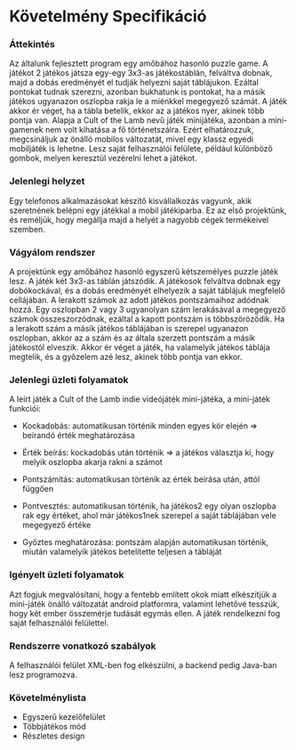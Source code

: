 # Követelmény Specifikáció

### Áttekintés
Az általunk fejlesztett program egy amőbához hasonló puzzle game.
A játékot 2 játékos játsza egy-egy 3x3-as játékostáblán, felváltva dobnak, majd a dobás eredményét el tudják helyezni saját táblájukon.
Ezáltal pontokat tudnak szerezni, azonban bukhatunk is pontokat, ha a másik játékos ugyanazon oszlopba rakja le a miénkkel megegyező számát.
A játék akkor ér véget, ha a tábla betelik, ekkor az a játékos nyer, akinek több pontja van.
Alapja a Cult of the Lamb nevű játék minijátéka, azonban a mini-gamenek nem volt kihatása a fő történetszálra.
Ezért elhatározzuk, megcsináljuk az önálló mobilos változatát, mivel egy klassz egyedi mobiljáték is lehetne.
Lesz saját felhasználói felülete, például különböző gombok, melyen keresztül vezérelni lehet a játékot.

### Jelenlegi helyzet
Egy telefonos alkalmazásokat készítő kisvállalkozás vagyunk, akik szeretnének belépni egy játékkal a mobil játékiparba.
Ez az első projektünk, és reméljük, hogy megállja majd a helyét a nagyobb cégek termékeivel szemben.

### Vágyálom rendszer
A projektünk egy amőbához hasonló egyszerű kétszemélyes puzzle játék lesz.
A játék két 3x3-as táblán játszódik. A játékosok felváltva dobnak egy dobókockával, és a dobás eredményét
elhelyezik a saját táblájuk megfelelő cellájában. A lerakott számok az adott játékos pontszámaihoz adódnak hozzá.
Egy oszlopban 2 vagy 3 ugyanolyan szám lerakásával a megegyező számok összeszorzódnak, ezáltal a kapott pontszám is többszöröződik.
Ha a lerakott szám a másik játékos táblájában is szerepel ugyanazon oszlopban, akkor az a szám és az általa szerzett pontszám a másik játékostól elveszik.
Akkor ér véget a játék, ha valamelyik játékos táblája megtelik, és a győzelem azé lesz, akinek több pontja van ekkor.

### Jelenlegi üzleti folyamatok
A leírt játék a Cult of the Lamb indie videójáték mini-játéka, a mini-játék funkciói:

+ Kockadobás: automatikusan történik minden egyes kör elején => beírandó érték meghatározása

+ Érték beírás: kockadobás után történik => a játékos választja ki, hogy melyik oszlopba akarja rakni a számot

+ Pontszámítás: automatikusan történik az érték beírása után, attól függően

+ Pontvesztés: automatikusan történik, ha játékos2 egy olyan oszlopba rak egy értéket, ahol már játékos1nek szerepel a saját táblájában vele megegyező értéke

+ Győztes meghatározása: pontszám alapján automatikusan történik, miután valamelyik játékos betelítette teljesen a tábláját

### Igényelt üzleti folyamatok
Azt fogjuk megvalósítani, hogy a fentebb említett okok miatt elkészítjük a mini-játék önálló változatát android platformra,
valamint lehetővé tesszük, hogy két ember összemérje tudását egymás ellen. 
A játék rendelkezni fog saját felhasználói felülettel.

### Rendszerre vonatkozó szabályok
A felhasználói felület XML-ben fog elkészülni, a backend pedig Java-ban lesz programozva.

### Követelménylista
- Egyszerű kezelőfelület
- Többjátékos mód
- Részletes design
